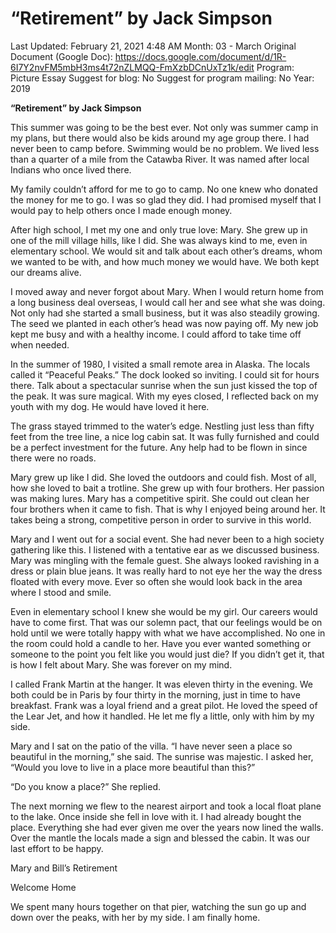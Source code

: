 # “Retirement” by Jack Simpson

Last Updated: February 21, 2021 4:48 AM
Month: 03 - March
Original Document (Google Doc): https://docs.google.com/document/d/1R-6I7Y2nvFM5mbH3ms4t72nZLMQQ-FmXzbDCnUxTz1k/edit
Program: Picture Essay
Suggest for blog: No
Suggest for program mailing: No
Year: 2019

**“Retirement” by Jack Simpson**

This summer was going to be the best ever. Not only was summer camp in my plans, but there would also be kids around my age group there. I had never been to camp before. Swimming would be no problem. We lived less than a quarter of a mile from the Catawba River. It was named after local Indians who once lived there.

My family couldn’t afford for me to go to camp. No one knew who donated the money for me to go. I was so glad they did. I had promised myself that I would pay to help others once I made enough money.

After high school, I met my one and only true love: Mary. She grew up in one of the mill village hills, like I did. She was always kind to me, even in elementary school. We would sit and talk about each other’s dreams, whom we wanted to be with, and how much money we would have. We both kept our dreams alive.

I moved away and never forgot about Mary. When I would return home from a long business deal overseas, I would call her and see what she was doing. Not only had she started a small business, but it was also steadily growing. The seed we planted in each other’s head was now paying off. My new job kept me busy and with a healthy income. I could afford to take time off when needed.

In the summer of 1980, I visited a small remote area in Alaska. The locals called it “Peaceful Peaks.” The dock looked so inviting. I could sit for hours there. Talk about a spectacular sunrise when the sun just kissed the top of the peak. It was sure magical. With my eyes closed, I reflected back on my youth with my dog. He would have loved it here.

The grass stayed trimmed to the water’s edge. Nestling just less than fifty feet from the tree line, a nice log cabin sat. It was fully furnished and could be a perfect investment for the future. Any help had to be flown in since there were no roads.

Mary grew up like I did. She loved the outdoors and could fish. Most of all, how she loved to bait a trotline. She grew up with four brothers. Her passion was making lures. Mary has a competitive spirit. She could out clean her four brothers when it came to fish. That is why I enjoyed being around her. It takes being a strong, competitive person in order to survive in this world.

Mary and I went out for a social event. She had never been to a high society gathering like this. I listened with a tentative ear as we discussed business. Mary was mingling with the female guest. She always looked ravishing in a dress or plain blue jeans. It was really hard to not eye her the way the dress floated with every move. Ever so often she would look back in the area where I stood and smile.

Even in elementary school I knew she would be my girl. Our careers would have to come first. That was our solemn pact, that our feelings would be on hold until we were totally happy with what we have accomplished. No one in the room could hold a candle to her. Have you ever wanted something or someone to the point you felt like you would just die? If you didn’t get it, that is how I felt about Mary. She was forever on my mind.

I called Frank Martin at the hanger. It was eleven thirty in the evening. We both could be in Paris by four thirty in the morning, just in time to have breakfast. Frank was a loyal friend and a great pilot. He loved the speed of the Lear Jet, and how it handled. He let me fly a little, only with him by my side.

Mary and I sat on the patio of the villa. “I have never seen a place so beautiful in the morning,” she said. The sunrise was majestic. I asked her, “Would you love to live in a place more beautiful than this?”

“Do you know a place?” She replied.

The next morning we flew to the nearest airport and took a local float plane to the lake. Once inside she fell in love with it. I had already bought the place. Everything she had ever given me over the years now lined the walls. Over the mantle the locals made a sign and blessed the cabin. It was our last effort to be happy.

Mary and Bill’s Retirement

Welcome Home

We spent many hours together on that pier, watching the sun go up and down over the peaks, with her by my side. I am finally home.